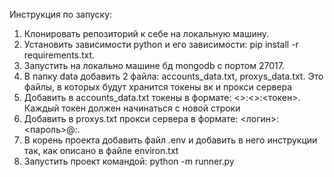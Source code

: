 Инструкция по запуску:

1. Клонировать репозиторий к себе на локальную машину.
2. Установить зависимости python и его зависимости: pip install -r requirements.txt.
3. Запустить на локально машине бд mongodb с портом 27017.
4. В папку data добавить 2 файла: accounts_data.txt, proxys_data.txt. Это файлы, в которых будут хранится токены вк и прокси сервера
5. Добавить в accounts_data.txt токены в формате: <>:<>:<токен>. Каждый токен должен начинаться с новой строки
6. Добавить в proxys.txt прокси сервера в формате: <логин>:<пароль>@<ip>:<port>.
7. В корень проекта добавить файл .env и добавить в него инструкции так, как описано в файле environ.txt
8. Запустить проект командой: python -m runner.py
